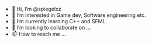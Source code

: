 - 👋 Hi, I’m @spiegelxz
- 👀 I’m interested in Game dev, Software engineering etc.
- 🌱 I’m currently learning C++ and SFML.
- 💞️ I’m looking to collaborate on ...
- 📫 How to reach me ...

<!---
spiegelxz/spiegelxz is a ✨ special ✨ repository because its `README.md` (this file) appears on your GitHub profile.
You can click the Preview link to take a look at your changes.
--->
